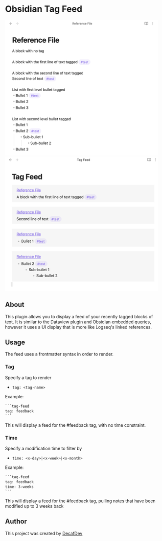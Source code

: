 # Obsidian Tag Feed

<img src="https://raw.githubusercontent.com/decaf-dev/obsidian-tag-feed/master/.readme/reference_file.png" width="500" />

<img src="https://raw.githubusercontent.com/decaf-dev/obsidian-tag-feed/master/.readme/tag_feed.png" width="500" />

## About

This plugin allows you to display a feed of your recently tagged blocks of text. It is similar to the Dataview plugin and Obsidian embedded queries, however it uses a UI display that is more like Logseq's linked references.

## Usage

The feed uses a frontmatter syntax in order to render.

### Tag

Specify a tag to render

-   `tag: <tag-name>`

Example:

````
```tag-feed
tag: feedback
```
````

This will display a feed for the #feedback tag, with no time constraint.

### Time

Specify a modification time to filter by

-   `time: <x-day>|<x-week>|<x-month>`

Example:

````
```tag-feed
tag: feedback
time: 3-weeks
```
````

This will display a feed for the #feedback tag, pulling notes that have been modified up to 3 weeks back

## Author

This project was created by <a href="https://github.com/decaf-dev">DecafDev</a>
